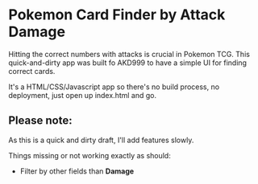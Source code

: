 # Pokemon Card Finder by Attack Damage

Hitting the correct numbers with attacks is crucial in Pokemon TCG. This quick-and-dirty app was built fo AKD999 to have a simple UI for finding correct cards.

It's a HTML/CSS/Javascript app so there's no build process, no deployment, just open up index.html and go.

## Please note:

As this is a quick and dirty draft, I'll add features slowly.

Things missing or not working exactly as should:

- Filter by other fields than **Damage**